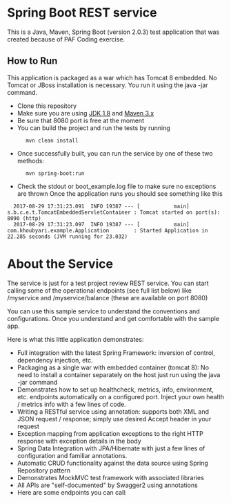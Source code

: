 # Spring Boot REST service

This is a Java, Maven, Spring Boot (version 2.0.3) test application that was created because of PAF Coding exercise.

## How to Run
This application is packaged as a war which has Tomcat 8 embedded. No Tomcat or JBoss installation is necessary. You run it using the java -jar command.
* Clone this repository
* Make sure you are using [JDK 1.8](https://www.java.com/en/download/) and [Maven 3.x](https://maven.apache.org/)
* Be sure that 8080 port is free at the moment
* You can build the project and run the tests by running 
```
      mvn clean install
```
* Once successfully built, you can run the service by one of these two methods:
```
      mvn spring-boot:run 
```       
* Check the stdout or boot_example.log file to make sure no exceptions are thrown 
Once the application runs you should see something like this
```
  2017-08-29 17:31:23.091  INFO 19387 --- [           main] s.b.c.e.t.TomcatEmbeddedServletContainer : Tomcat started on port(s): 8090 (http)
  2017-08-29 17:31:23.097  INFO 19387 --- [           main] com.khoubyari.example.Application        : Started Application in 22.285 seconds (JVM running for 23.032)
```
# About the Service
The service is just for a test project review REST service. 
You can start calling some of the operational endpoints (see full list below) like /myservice and /myservice/balance (these are available on port 8080)

You can use this sample service to understand the conventions and configurations. Once you understand and get comfortable with the sample app.

Here is what this little application demonstrates:

* Full integration with the latest Spring Framework: inversion of control, dependency injection, etc.
* Packaging as a single war with embedded container (tomcat 8): No need to install a container separately on the host just run using the java -jar command
* Demonstrates how to set up healthcheck, metrics, info, environment, etc. endpoints automatically on a configured port. Inject your own health / metrics info with a few lines of code.
* Writing a RESTful service using annotation: supports both XML and JSON request / response; simply use desired Accept header in your request
* Exception mapping from application exceptions to the right HTTP response with exception details in the body
* Spring Data Integration with JPA/Hibernate with just a few lines of configuration and familiar annotations.
* Automatic CRUD functionality against the data source using Spring Repository pattern
* Demonstrates MockMVC test framework with associated libraries
* All APIs are "self-documented" by Swagger2 using annotations
* Here are some endpoints you can call:
